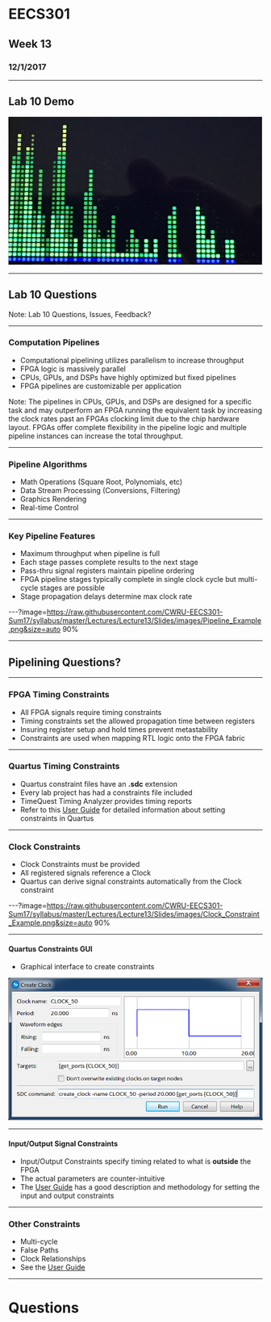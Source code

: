 # EECS301

## Week 13

### 12/1/2017

---

## Lab 10 Demo

![Demo](https://raw.githubusercontent.com/CWRU-EECS301-Sum17/syllabus/master/Lectures/Lecture13/Slides/images/Lab10_Demo.png)

---

## Lab 10 Questions

Note:
Lab 10 Questions, Issues, Feedback?

---

### Computation Pipelines

* Computational pipelining utilizes parallelism to increase throughput
* FPGA logic is massively parallel
* CPUs, GPUs, and DSPs have highly optimized but fixed pipelines
* FPGA pipelines are customizable per application

Note:
The pipelines in CPUs, GPUs, and DSPs are designed for a specific task and may outperform an FPGA running the equivalent task by increasing the clock rates past an FPGAs clocking limit due to the chip hardware layout.
FPGAs offer complete flexibility in the pipeline logic and multiple pipeline instances can increase the total throughput.

---

### Pipeline Algorithms

* Math Operations (Square Root, Polynomials, etc)
* Data Stream Processing (Conversions, Filtering)
* Graphics Rendering
* Real-time Control

---

### Key Pipeline Features

* Maximum throughput when pipeline is full
* Each stage passes complete results to the next stage
* Pass-thru signal registers maintain pipeline ordering
* FPGA pipeline stages typically complete in single clock cycle but multi-cycle stages are possible
* Stage propagation delays determine max clock rate

---?image=https://raw.githubusercontent.com/CWRU-EECS301-Sum17/syllabus/master/Lectures/Lecture13/Slides/images/Pipeline_Example.png&size=auto 90%

---

## Pipelining Questions?

---

### FPGA Timing Constraints

* All FPGA signals require timing constraints
* Timing constraints set the allowed propagation time between registers
* Insuring register setup and hold times prevent metastability
* Constraints are used when mapping RTL logic onto the FPGA fabric

---

### Quartus Timing Constraints

* Quartus constraint files have an **.sdc** extension
* Every lab project has had a constraints file included
* TimeQuest Timing Analyzer provides timing reports
* Refer to this [User Guide](http://www.alterawiki.com/uploads/3/3f/TimeQuest_User_Guide.pdf) for detailed information about setting constraints in Quartus

---

### Clock Constraints

* Clock Constraints must be provided
* All registered signals reference a Clock
* Quartus can derive signal constraints automatically from the Clock constraint

---?image=https://raw.githubusercontent.com/CWRU-EECS301-Sum17/syllabus/master/Lectures/Lecture13/Slides/images/Clock_Constraint_Example.png&size=auto 90%

---

#### Quartus Constraints GUI

* Graphical interface to create constraints

![Create Clock GUI](https://raw.githubusercontent.com/CWRU-EECS301-Sum17/syllabus/master/Lectures/Lecture13/Slides/images/Timing_Create_Clock.png)

---

#### Input/Output Signal Constraints

* Input/Output Constraints specify timing related to what is **outside** the FPGA
* The actual parameters are counter-intuitive
* The [User Guide](http://www.alterawiki.com/uploads/3/3f/TimeQuest_User_Guide.pdf) has a good description and methodology for setting the input and output constraints 

---

### Other Constraints

* Multi-cycle
* False Paths
* Clock Relationships
* See the [User Guide](http://www.alterawiki.com/uploads/3/3f/TimeQuest_User_Guide.pdf)

---

# Questions


